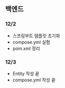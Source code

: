 ## 백엔드

### 12/2
- 스프링부트 템플릿 초기화
- compose.yml 실험
- pom.xml 정리
### 12/3 
- Entity 작성 끝
- compose.yml 작성 끝 
